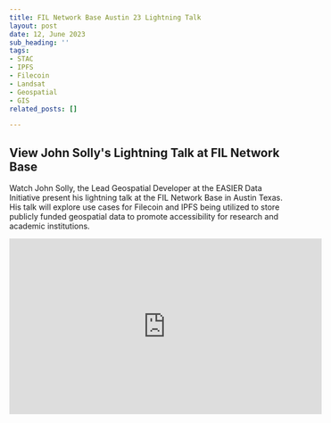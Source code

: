 ```yaml
---
title: FIL Network Base Austin 23 Lightning Talk
layout: post
date: 12, June 2023
sub_heading: ''
tags:
- STAC
- IPFS
- Filecoin
- Landsat
- Geospatial
- GIS
related_posts: []

---
```

## View John Solly's Lightning Talk at FIL Network Base
Watch John Solly, the Lead Geospatial Developer at the EASIER Data Initiative present his lightning talk at the FIL Network Base in Austin Texas. His talk will explore use cases for Filecoin and IPFS being utilized to store publicly funded geospatial data to promote accessibility for research and academic institutions. 

<div>
    <iframe width="560" height="315" src="https://www.youtube.com/embed/GaQDqVRxLNY" title="YouTube video player" frameborder="0" allow="accelerometer; autoplay; clipboard-write; encrypted-media; gyroscope; picture-in-picture; web-share" allowfullscreen></iframe>
</div>